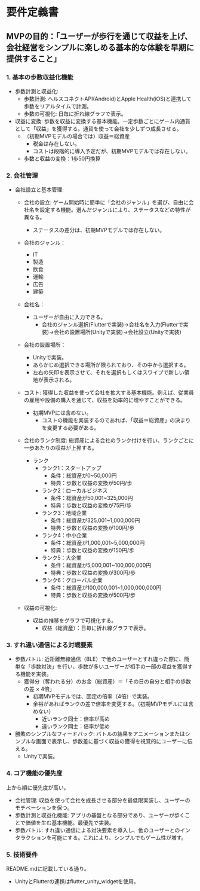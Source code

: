 # 要件定義書

## MVPの目的：「ユーザーが歩行を通じて収益を上げ、会社経営をシンプルに楽しめる基本的な体験を早期に提供すること」

### 1. 基本の歩数収益化機能

- 歩数計測と収益化:
  - 歩数計測: ヘルスコネクトAPI(Android)とApple Health(iOS)と連携して歩数をリアルタイムで計測。
  - 歩数の可視化: 日毎に折れ線グラフで表示。
- 収益に変換: 歩数を収益に変換する基本機能。一定歩数ごとにゲーム内通貨として「収益」を獲得する。通貨を使って会社を少しずつ成長させる。
  - （初期MVPモデルの場合では）収益＝総資産
    - 税金は存在しない。
    - コストは段階的に導入予定だが、初期MVPモデルでは存在しない。
  - 歩数と収益の変換：1歩50円換算


### 2. 会社管理

- 会社設立と基本管理:
  - 会社の設立: ゲーム開始時に簡単に「会社のジャンル」を選び、自由に会社名を設定する機能。選んだジャンルにより、ステータスなどの特性が異なる。
    - ステータスの差分は、初期MVPモデルでは存在しない。
  - 会社のジャンル：
    - IT
    - 製造
    - 飲食
    - 運輸
    - 広告
    - 建築
  - 会社名：
    - ユーザーが自由に入力できる。
      - 会社のジャンル選択(Flutterで実装)→会社名を入力(Flutterで実装)→会社の設置場所(Unityで実装)→会社設立(Unityで実装)
  - 会社の設置場所：
    - Unityで実装。
    - あらかじめ選択できる場所が限られており、その中から選択する。
    - 左右の矢印を表示させて、それを選択もしくはスワイプで新しい領地が表示される。

  - コスト: 獲得した収益を使って会社を拡大する基本機能。例えば、従業員の雇用や設備の購入を通じて、収益を効率的に増やすことができる。
    - 初期MVPには含めない。
      - コストの機能を実装するのであれば、「収益＝総資産」の決まりを変更する必要がある。
  - 会社のランク制度: 総資産による会社のランク付けを行い、ランクごとに一歩あたりの収益が上昇する。
    - ランク
      - ランク1：スタートアップ
        - 条件：総資産が0~50,000円
        - 特典：歩数と収益の変換が50円/歩
      - ランク2：ローカルビジネス
        - 条件：総資産が50,001~325,000円
        - 特典：歩数と収益の変換が75円/歩
      - ランク3：地域企業
        - 条件：総資産が325,001~1,000,000円
        - 特典：歩数と収益の変換が100円/歩
      - ランク4：中小企業
        - 条件：総資産が1,000,001~5,000,000円
        - 特典：歩数と収益の変換が150円/歩
      - ランク5：大企業
        - 条件：総資産が5,000,001~100,000,000円
        - 特典：歩数と収益の変換が300円/歩
      - ランク6：グローバル企業
        - 条件：総資産が100,000,001~1,000,000,000円
        - 特典：歩数と収益の変換が500円/歩
  - 収益の可視化:
    - 収益の推移をグラフで可視化する。
      - 収益（総資産）：日毎に折れ線グラフで表示。

### 3. すれ違い通信による対戦要素

- 歩数バトル: 近距離無線通信（BLE）で他のユーザーとすれ違った際に、簡単な「歩数対決」を行い、歩数が多いユーザーが相手の一部の収益を獲得する機能を実装。
  - 獲得分（奪われる分）のお金（総資産）＝「その日の自分と相手の歩数の差 × 4倍」
    - 初期MVPモデルでは、固定の倍率（4倍）で実装。
    - 余裕があればランクの差で倍率を変更する。（初期MVPモデルには含めない）
      - 近いランク同士：倍率が高め
      - 遠いランク同士：倍率が低め
- 勝敗のシンプルなフィードバック: バトルの結果をアニメーションまたはシンプルな画面で表示し、歩数差に基づく収益の獲得を視覚的にユーザーに伝える。
  - Unityで実装。

### 4. コア機能の優先度
上から順に優先度が高い。
  - 会社管理: 収益を使って会社を成長させる部分を最低限実装し、ユーザーのモチベーションを保つ。
  - 歩数計測と収益化機能: アプリの基盤となる部分であり、ユーザーが歩くことで価値を生む基本機能。最優先で実装。
  - 歩数バトル: すれ違い通信による対決要素を導入し、他のユーザーとのインタラクションを可能にする。これにより、シンプルでもゲーム性が増す。

### 5. 技術要件

README.mdに記載している通り。
- UnityとFlutterの連携はflutter_unity_widgetを使用。
